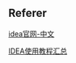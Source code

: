 ## Referer

[idea官网-中文](https://www.jetbrains.com/zh-cn/idea/)

[IDEA使用教程汇总](https://zhuanlan.zhihu.com/p/365230246)

```

```